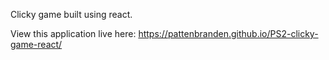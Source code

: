 Clicky game built using react.

View this application live here: https://pattenbranden.github.io/PS2-clicky-game-react/
